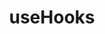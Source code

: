 ---
title: 'useHooks'
description: 'A collection of modern, server-safe React hooks – from the ui.dev team'
link: 'https://usehooks.com/'
imageURL: 'https://res.cloudinary.com/dc6mrv5cb/image/upload/v1718793664/personal-resources/react/usehooks.com__oeztst_hlimzu.webp'
---